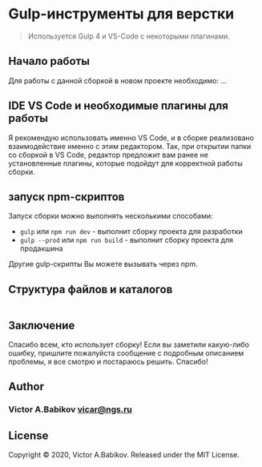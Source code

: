 # Gulp-инструменты для верстки

> Используется Gulp 4 и VS-Code c некоторыми плагинами.

## Начало работы

Для работы с данной сборкой в новом проекте необходимо:
...

## IDE VS Code и необходимые плагины для работы

Я рекомендую использовать именно VS Code, и в сборке реализовано взаимодействие именно с этим редактором. Так, при открытии папки со сборкой в VS Code, редактор предложит вам ранее не установленные плагины, которые подойдут для корректной работы сборки.

## запуск npm-скриптов

Запуск сборки можно выполнять несколькими способами:

- `gulp` или `npm run dev` - выполнит сборку проекта для разработки
- `gulp --prod` или `npm run build` - выполнит сборку проекта для продакшина

Другие gulp-скрипты Вы можете вызывать через npm.

## Структура файлов и каталогов

```

```

## Заключение

Спасибо всем, кто использует сборку! Если вы заметили какую-либо ошибку, пришлите пожалуйста сообщение с подробным описанием проблемы, я все смотрю и постараюсь решить. Спасибо!

## Author

### Victor A.Babikov <vicar@ngs.ru>

## License

Copyright © 2020, Victor A.Babikov. Released under the MIT License.
